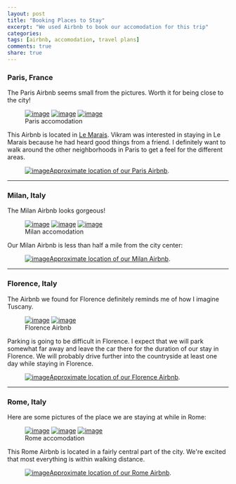 ```yaml
---
layout: post
title: "Booking Places to Stay"
excerpt: "We used Airbnb to book our accomodation for this trip"
categories: 
tags: [airbnb, accomodation, travel plans]
comments: true
share: true
---
```


### Paris, France

The Paris Airbnb seems small from the pictures.  Worth it for being close to
the city!

<figure class="third">
	<a href="{{site.url}}/images/airbnb_post/paris.jpg"><img src="{{site.url}}/images/airbnb_post/paris.jpg" alt="image"></a>
	<a href="{{site.url}}/images/airbnb_post/paris2.jpg"><img src="{{site.url}}/images/airbnb_post/paris2.jpg" alt="image"></a>
	<a href="{{site.url}}/images/airbnb_post/paris3.jpg"><img src="{{site.url}}/images/airbnb_post/paris3.jpg" alt="image"></a>
	<figcaption>Paris accomodation</figcaption>
</figure>

This Airbnb is located in [Le Marais](https://en.wikipedia.org/wiki/Le_Marais).
Vikram was interested in staying in Le Marais because he had heard good things
from a friend.  I definitely want to walk around the other neighborhoods in
Paris to get a feel for the different areas.

<figure>
	<figcaption><a href="{{site.url}}/images/airbnb_post/paris_map.png" title="Approximate location of our Paris Airbnb"><img src="{{site.url}}/images/airbnb_post/paris_map.png" alt="image">Approximate location of our Paris Airbnb</a>.</figcaption>
</figure>

---

### Milan, Italy

The Milan Airbnb looks gorgeous!

<figure class="third">
	<a href="{{site.url}}/images/airbnb_post/milan.jpg"><img src="{{site.url}}/images/airbnb_post/milan.jpg" alt="image"></a>
	<a href="{{site.url}}/images/airbnb_post/milan2.jpg"><img src="{{site.url}}/images/airbnb_post/milan2.jpg" alt="image"></a>
	<a href="{{site.url}}/images/airbnb_post/milan3.jpg"><img src="{{site.url}}/images/airbnb_post/milan3.jpg" alt="image"></a>
	<figcaption>Milan accomodation</figcaption>
</figure>

Our Milan Airbnb is less than half a mile from the city center:

<figure>
	<figcaption><a href="{{site.url}}/images/airbnb_post/milan_map.png" title="Approximate location of our Milan Airbnb"><img src="{{site.url}}/images/airbnb_post/milan_map.png" alt="image">Approximate location of our Milan Airbnb</a>.</figcaption>
</figure>

---

### Florence, Italy

The Airbnb we found for Florence definitely reminds me of how I imagine
Tuscany.

<figure class="half">
	<a href="{{site.url}}/images/airbnb_post/florence.jpg"><img src="{{site.url}}/images/airbnb_post/florence.jpg" alt="image"></a>
	<a href="{{site.url}}/images/airbnb_post/florence2.jpg"><img src="{{site.url}}/images/airbnb_post/florence2.jpg" alt="image"></a>
	<figcaption>Florence Airbnb</figcaption>
</figure>

Parking is going to be difficult in Florence.  I expect that we will park
somewhat far away and leave the car there for the duration of our stay in
Florence.  We will probably drive further into the countryside at least one day
while staying in Florence. 

<figure>
	<figcaption><a href="{{site.url}}/images/airbnb_post/florence_map.png" title="Approximate location of our Florence Airbnb"><img src="{{site.url}}/images/airbnb_post/florence_map.png" alt="image">Approximate location of our Florence Airbnb</a>.</figcaption>
</figure>

---

### Rome, Italy

Here are some pictures of the place we are staying at while in Rome:

<figure class="third">
	<a href="{{site.url}}/images/airbnb_post/rome.jpg"><img src="{{site.url}}/images/airbnb_post/rome.jpg" alt="image"></a>
	<a href="{{site.url}}/images/airbnb_post/rome2.jpg"><img src="{{site.url}}/images/airbnb_post/rome2.jpg" alt="image"></a>
	<a href="{{site.url}}/images/airbnb_post/rome3.jpg"><img src="{{site.url}}/images/airbnb_post/rome3.jpg" alt="image"></a>
	<figcaption>Rome accomodation</figcaption>
</figure>

This Rome Airbnb is located in a fairly central part of the city.  We're
excited that most everything is within walking distance.

<figure>
	<figcaption><a href="{{site.url}}/images/airbnb_post/rome_map.png" title="Approximate location of our Rome Airbnb" alt="image"><img src="{{site.url}}/images/airbnb_post/rome_map.png" alt="image">Approximate location of our Rome Airbnb</a>.</figcaption>
</figure>

